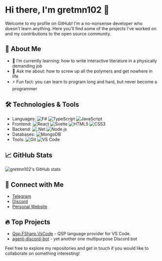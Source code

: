 # Hi there, I'm gretmn102 👋

Welcome to my profile on GitHub! I'm a no-nonsense developer who doesn't learn anything. Here you'll find some of the projects I've worked on and my contributions to the open source community.

## 🚀 About Me

- 🌱 I’m currently learning: how to write interactive literature in a physically demanding job
- 💬 Ask me about: how to screw up all the polymers and get nowhere in life
- ⚡ Fun fact: you can learn to program long and hard, but never become a programmer

## 🛠️ Technologies & Tools

- Languages: ![F#](https://img.shields.io/badge/-F%23-000?logo=F%23) ![TypeScript](https://img.shields.io/badge/-TypeScript-000?logo=TypeScript) ![JavaScript](https://img.shields.io/badge/-JavaScript-000?&logo=JavaScript)
- Frontend: ![React](https://img.shields.io/badge/-React-000?&logo=React) ![Svelte](https://img.shields.io/badge/-Svelte-000?&logo=Svelte) ![HTML5](https://img.shields.io/badge/-HTML5-000?&logo=HTML5) ![CSS3](https://img.shields.io/badge/-CSS3-000?&logo=CSS3)
- Backend: ![.Net](https://img.shields.io/badge/-dotnet-000?&logo=DotNet) ![Node.js](https://img.shields.io/badge/-Node.js-000?&logo=Node.js)
- Databases: ![MongoDB](https://img.shields.io/badge/-MongoDB-000?&logo=MongoDB)
- Tools: ![Git](https://img.shields.io/badge/-Git-000?&logo=Git) ![VS Code](https://img.shields.io/badge/-VS%20Code-000?&logo=Visual%20Studio%20Code)

## 📈 GitHub Stats

![gretmn102's GitHub stats](https://github-readme-stats.vercel.app/api?username=gretmn102&show_icons=true&theme=radical)

## 🔗 Connect with Me

- [Telegram](https://t.me/fering2)
- [Discord](https://discord.gg/dCMuaGJktf)
- [Personal Website](https://gretmn102.github.io/)

## 🔥 Top Projects

- [Qsp.FSharp.VsCode](https://github.com/QSPFoundation/Qsp.FSharp.VsCode) - QSP language provider for VS Code.
- [agent-discord-bot](https://github.com/gretmn102/agent-discord-bot) - yet another one multipurpose Discord bot

Feel free to explore my repositories and get in touch if you would like to collaborate on something interesting!
